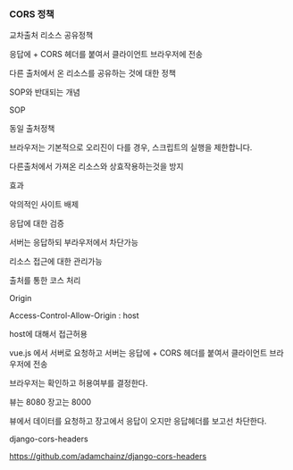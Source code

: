 ### CORS 정책

교차출처 리소스 공유정책



응답에 + CORS 헤더를 붙여서 클라이언트 브라우저에 전송

다른 출처에서 온 리소스를 공유하는 것에 대한 정책

SOP와 반대되는 개념



SOP

동일 출처정책

브라우저는 기본적으로 오리진이 다를 경우, 스크립트의 실행을 제한합니다.

다른출처에서 가져온 리소스와 상효작용하는것을 방지



효과

악의적인 사이트 배제

응답에 대한 검증

서버는 응답하되 부라우저에서 차단가능

리소스 접근에 대한 관리가능



출처를 통한 코스 처리

Origin

Access-Control-Allow-Origin : host

host에 대해서 접근허용



vue.js 에서 서버로 요청하고 서버는 응답에 + CORS 헤더를 붙여서 클라이언트 브라우저에 전송

브라우저는 확인하고 허용여부를 결정한다.

뷰는 8080 장고는 8000

뷰에서 데이터를 요청하고 장고에서 응답이 오지만 응답헤더를 보고선 차단한다.



django-cors-headers

https://github.com/adamchainz/django-cors-headers

